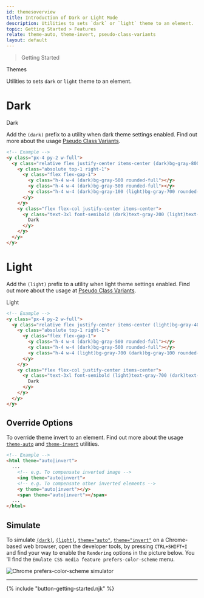 ```yaml
---
id: themesoverview
title: Introduction of Dark or Light Mode
description: Utilities to sets `dark` or `light` theme to an element.
topic: Getting Started > Features
relate: theme-auto, theme-invert, pseudo-class-variants
layout: default
---
```


> Getting Started

<y class="-mt-4 pt-4 (xs)text-3xl (lg)text-5xl font-semibold gap-tight">
  Themes
</y>

Utilities to sets `dark` or `light` theme to an element.

# Dark

<y class="px-4 py-2 w-full">
  <y class="relative flex justify-center items-center bg-gray-800 border border-gray-800 h-48 w-full pattern ripple-lg rounded-lg overflow-hidden">
    <y class="absolute top-1 right-1">
      <y class="flex flex-gap-1">
        <y class="h-4 w-4 bg-gray-500 rounded-full"></y>
        <y class="h-4 w-4 bg-gray-500 rounded-full"></y>
        <y class="h-4 w-4 bg-gray-100 rounded-full"></y>
      </y>
    </y>
    <y class="flex flex-col justify-center items-center">
      <y class="text-3xl font-semibold text-gray-200">
        Dark
      </y>
    </y>
  </y>
</y>

Add the `(dark)` prefix to a utility when dark theme settings enabled. Find out more about the usage [Pseudo Class Variants](/pseudo-class-variants/#dark-mode-v1.1.0).

```html
<!-- Example -->
<y class="px-4 py-2 w-full">
  <y class="relative flex justify-center items-center (dark)bg-gray-800 (light)bg-gray-400 border (dark)border-gray-800 (light)border-gray-400 h-48 w-full pattern ripple-lg (light)text-gray-100 rounded-lg overflow-hidden">
    <y class="absolute top-1 right-1">
      <y class="flex flex-gap-1">
        <y class="h-4 w-4 (dark)bg-gray-500 rounded-full"></y>
        <y class="h-4 w-4 (dark)bg-gray-500 rounded-full"></y>
        <y class="h-4 w-4 (dark)bg-gray-100 (light)bg-gray-700 rounded-full"></y>
      </y>
    </y>
    <y class="flex flex-col justify-center items-center">
      <y class="text-3xl font-semibold (dark)text-gray-200 (light)text-gray-700">
        Dark
      </y>
    </y>
  </y>
</y>
```

# Light

Add the `(light)` prefix to a utility when light theme settings enabled. Find out more about the usage at [Pseudo Class Variants](/pseudo-class-variants/#light-mode-v1.1.5).

<y class="px-4 py-2 w-full">
  <y class="relative flex justify-center items-center bg-gray-400 border border-gray-400 h-48 w-full pattern ripple-lg text-gray-100 rounded-lg overflow-hidden">
    <y class="absolute top-0 left-0">
      <y class="h-48 w-full pattern ripple-lg"></y>
    </y>
    <y class="absolute top-1 right-1">
      <y class="flex flex-gap-1">
        <y class="h-4 w-4 bg-gray-500 rounded-full"></y>
        <y class="h-4 w-4 bg-gray-500 rounded-full"></y>
        <y class="h-4 w-4 bg-gray-700 rounded-full"></y>
      </y>
    </y>
    <y class="flex flex-col justify-center items-center">
      <y class="text-3xl font-semibold text-gray-700">
        Light
      </y>
    </y>
  </y>
</y>

```html
<!-- Example -->
<y class="px-4 py-2 w-full">
  <y class="relative flex justify-center items-center (light)bg-gray-400 (dark)bg-gray-800 border (light)border-gray-400 (dark)border-gray-800 h-48 w-full pattern ripple-lg (light)text-gray-100 rounded-lg overflow-hidden">
    <y class="absolute top-1 right-1">
      <y class="flex flex-gap-1">
        <y class="h-4 w-4 (dark)bg-gray-500 rounded-full"></y>
        <y class="h-4 w-4 (dark)bg-gray-500 rounded-full"></y>
        <y class="h-4 w-4 (light)bg-gray-700 (dark)bg-gray-100 rounded-full"></y>
      </y>
    </y>
    <y class="flex flex-col justify-center items-center">
      <y class="text-3xl font-semibold (light)text-gray-700 (dark)text-gray-200">
        Dark
      </y>
    </y>
  </y>
</y>
```

## Override Options

To override theme invert to an element. Find out more about the usage [`theme-auto`](/theme-auto/) and [`theme-invert`](/theme-invert/) utilities.

```html
<!-- Example -->
<html theme="auto|invert">
  ...
    <!-- e.g. To compensate inverted image -->
    <img theme="auto|invert">
    <!-- e.g. To compensate other inverted elements -->
    <y theme="auto|invert"></y>
    <span theme="auto|invert"></span>
  ...
</html>
```

## Simulate

To simulate [`(dark)`](/pseudo-class-variants/#dark-mode-v1.1.0), [`(light)`](/pseudo-class-variants/#light-mode-v1.1.5), [`theme="auto"`](/theme-auto/), [`theme="invert"`](/theme-invert/) on a Chrome-based web browser, open the developer tools, by pressing `CTRL+SHIFT+I` and find your way to enable the `Rendering` options in the picture below. You 'll find the `Emulate CSS media feature prefers-color-scheme` menu.

<y class="mx-4 py-4">
  <img
    theme="auto"
    class="w-full h-full object-fit object-center rounded-lg"
    src="/images/content/simulate_theme.jpg"
    loading="lazy"
    alt="Chrome prefers-color-scheme simulator"
  >
</y>

---

{% include "button-getting-started.njk" %}